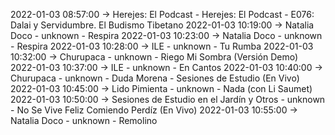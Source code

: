 2022-01-03 08:57:00 -> Herejes: El Podcast - Herejes: El Podcast - E076: Dalai y Servidumbre. El Budismo Tibetano
2022-01-03 10:19:00 -> Natalia Doco - unknown - Respira
2022-01-03 10:23:00 -> Natalia Doco - unknown - Respira
2022-01-03 10:28:00 -> ILE - unknown - Tu Rumba
2022-01-03 10:32:00 -> Churupaca - unknown - Riego Mi Sombra (Versión Demo)
2022-01-03 10:37:00 -> ILE - unknown - En Cantos
2022-01-03 10:40:00 -> Churupaca - unknown - Duda Morena - Sesiones de Estudio (En Vivo)
2022-01-03 10:45:00 -> Lido Pimienta - unknown - Nada (con Li Saumet)
2022-01-03 10:50:00 -> Sesiones de Estudio en el Jardín y Otros - unknown - No Se Vive Feliz Comiendo Perdíz (En Vivo)
2022-01-03 10:55:00 -> Natalia Doco - unknown - Remolino
